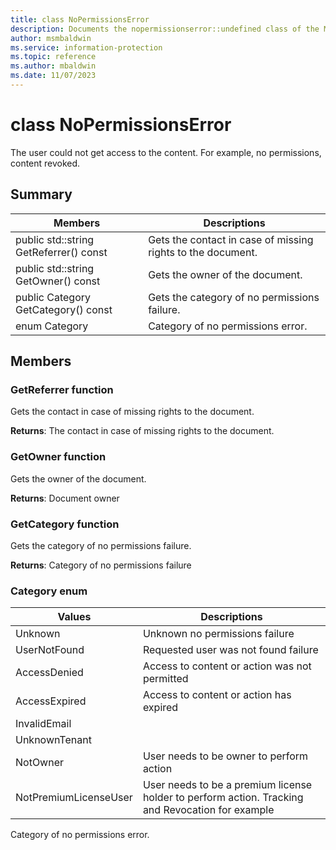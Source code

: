 ```yaml
---
title: class NoPermissionsError 
description: Documents the nopermissionserror::undefined class of the Microsoft Information Protection (MIP) SDK.
author: msmbaldwin
ms.service: information-protection
ms.topic: reference
ms.author: mbaldwin
ms.date: 11/07/2023
---
```


# class NoPermissionsError 
The user could not get access to the content. For example, no permissions, content revoked.
  
## Summary
 Members                        | Descriptions                                
--------------------------------|---------------------------------------------
public std::string GetReferrer() const  |  Gets the contact in case of missing rights to the document.
public std::string GetOwner() const  |  Gets the owner of the document.
public Category GetCategory() const  |  Gets the category of no permissions failure.
enum Category  |  Category of no permissions error.
  
## Members
  
### GetReferrer function
Gets the contact in case of missing rights to the document.

  
**Returns**: The contact in case of missing rights to the document.
  
### GetOwner function
Gets the owner of the document.

  
**Returns**: Document owner
  
### GetCategory function
Gets the category of no permissions failure.

  
**Returns**: Category of no permissions failure
  
### Category enum
 Values                         | Descriptions                                
--------------------------------|---------------------------------------------
Unknown            | Unknown no permissions failure
UserNotFound            | Requested user was not found failure
AccessDenied            | Access to content or action was not permitted
AccessExpired            | Access to content or action has expired
InvalidEmail            | 
UnknownTenant            | 
NotOwner            | User needs to be owner to perform action
NotPremiumLicenseUser            | User needs to be a premium license holder to perform action. Tracking and Revocation for example
Category of no permissions error.